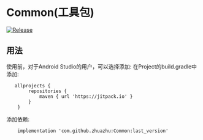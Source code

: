 # Common(工具包)
[![Release](https://jitpack.io/v/zhuazhu/Common.svg)](https://jitpack.io/#zhuazhu/Common)

## 用法

使用前，对于Android Studio的用户，可以选择添加:
在Project的build.gradle中添加:
```
   allprojects {
    	repositories {
    		maven { url 'https://jitpack.io' }
    	}
    }
   ```
添加依赖:
```
    implementation 'com.github.zhuazhu:Common:last_version'
```
